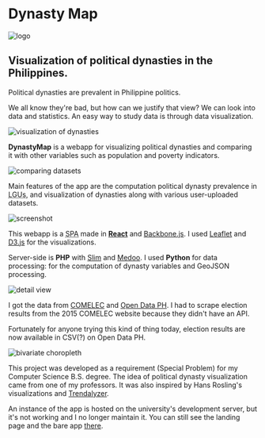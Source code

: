 <!--{
	"template": "work",
	"data": "projects_byid.dynastymap"
}-->


# Dynasty Map

<p class="center">
	<img class="media-plain" src="../img/dynastymap_logo.png" alt="logo"/>
</p>

## Visualization of political dynasties in the Philippines.

Political dynasties are prevalent in Philippine politics.

We all know they're bad, but how can we justify that view? We can look into data and statistics. An easy way to study data is through data visualization.

![visualization of dynasties](../img/dynastymap_tags.png)

**DynastyMap** is a webapp for visualizing political dynasties and comparing it with other variables such as population and poverty indicators.

![comparing datasets](../img/dynastymap_compare.png)

Main features of the app are the computation political dynasty prevalence in <abbr title="Local Government Units">LGUs</abbr>, and visualization of dynasties along with various user-uploaded datasets.

<span class="bleed">![screenshot](../img/dynastymap_1.jpg)</span>

This webapp is a <abbr title="single-page application">SPA</abbr> made in [**React**](https://reactjs.org) and [Backbone.js](http://backbonejs.org). I used [Leaflet](https://leafletjs.com) and [D3.js](https://d3js.org/) for the visualizations.

Server-side is **PHP** with [Slim](https://www.slimframework.com) and [Medoo](https://medoo.in). I used **Python** for data processing: for the computation of dynasty variables and GeoJSON processing.

<span class="bleed">![detail view](../img/dynastymap_2.jpg)</span>

I got the data from [COMELEC](https://www.comelec.gov.ph) and [Open Data PH](https://www.gov.ph/data). I had to scrape election results from the 2015 COMELEC website because they didn't have an API.

Fortunately for anyone trying this kind of thing today, election results are now available in CSV(?) on Open Data PH.

![bivariate choropleth](../img/dynastymap_biv.jpg)

This project was developed as a requirement (Special Problem) for my Computer Science B.S. degree. The idea of political dynasty visualization came from one of my professors. It was also inspired by Hans Rosling's visualizations and [Trendalyzer](https://www.gapminder.org/tools).

An instance of the app is hosted on the university's development server, but it's not working and I no longer maintain it. You can still see the landing page and the bare app [there](http://agila.upm.edu.ph/~lgrada/dynavis).
